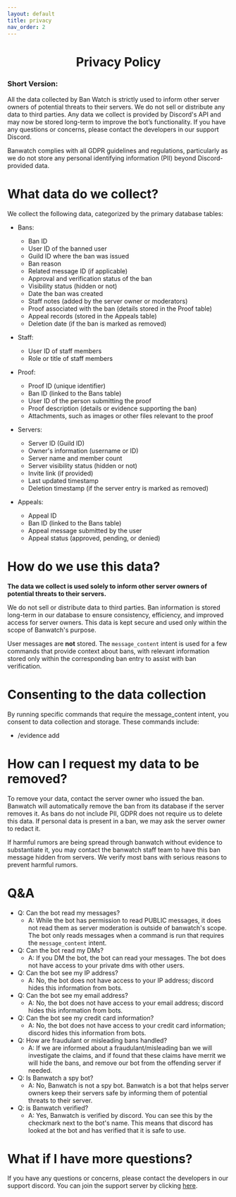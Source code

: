 ```yaml
---
layout: default
title: privacy
nav_order: 2
---
```


<h1 align="center">Privacy Policy</h1>

### Short Version:

All the data collected by Ban Watch is strictly used to inform other server owners of potential threats to their
servers. We do not sell or distribute any data to third parties. Any data we collect is provided by Discord's API and
may now be stored long-term to improve the bot’s functionality. If you have any questions or concerns, please contact
the developers in our support Discord.

Banwatch complies with all GDPR guidelines and regulations, particularly as we do not store any personal identifying
information (PII) beyond Discord-provided data.

# What data do we collect?

We collect the following data, categorized by the primary database tables:

* Bans:
    * Ban ID
    * User ID of the banned user
    * Guild ID where the ban was issued
    * Ban reason
    * Related message ID (if applicable)
    * Approval and verification status of the ban
    * Visibility status (hidden or not)
    * Date the ban was created
    * Staff notes (added by the server owner or moderators)
    * Proof associated with the ban (details stored in the Proof table)
    * Appeal records (stored in the Appeals table)
    * Deletion date (if the ban is marked as removed)

* Staff:
    * User ID of staff members
    * Role or title of staff members

* Proof:
    * Proof ID (unique identifier)
    * Ban ID (linked to the Bans table)
    * User ID of the person submitting the proof
    * Proof description (details or evidence supporting the ban)
    * Attachments, such as images or other files relevant to the proof

* Servers:
    * Server ID (Guild ID)
    * Owner's information (username or ID)
    * Server name and member count
    * Server visibility status (hidden or not)
    * Invite link (if provided)
    * Last updated timestamp
    * Deletion timestamp (if the server entry is marked as removed)

* Appeals:
    * Appeal ID
    * Ban ID (linked to the Bans table)
    * Appeal message submitted by the user
    * Appeal status (approved, pending, or denied)

# How do we use this data?

<b>The data we collect is used solely to inform other server owners of potential threats to their servers.</b>

We do not sell or distribute data to third parties. Ban information is stored long-term in our database to ensure consistency, efficiency, and improved access for server owners. This data is kept secure and used only within the scope of Banwatch's purpose.

User messages are <b>not</b> stored. The `message_content` intent is used for a few commands that provide context about bans, with relevant information stored only within the corresponding ban entry to assist with ban verification.

# Consenting to the data collection

By running specific commands that require the message_content intent, you consent to data collection and storage. These commands include:

- /evidence add

# How can I request my data to be removed?

To remove your data, contact the server owner who issued the ban. Banwatch will automatically remove the ban from its database if the server removes it. As bans do not include PII, GDPR does not require us to delete this data. If personal data is present in a ban, we may ask the server owner to redact it.

If harmful rumors are being spread through banwatch without evidence to substantiate it, you may contact the banwatch staff team to have this ban message hidden from servers. We verify most bans with serious reasons to prevent harmful rumors.

# Q&A

* Q: Can the bot read my messages?
  * A: While the bot has permission to read PUBLIC messages, it does not read them as server moderation is outside of
  banwatch's scope. The bot only reads messages when a command is run that requires the `message_content` intent.
* Q: Can the bot read my DMs?
  * A: If you DM the bot, the bot can read your messages. The bot does not have access to your private dms with other
    users.
* Q: Can the bot see my IP address?
  * A: No, the bot does not have access to your IP address; discord hides this information from bots.
* Q: Can the bot see my email address?
  * A: No, the bot does not have access to your email address; discord hides this information from bots.
* Q: Can the bot see my credit card information?
  * A: No, the bot does not have access to your credit card information; discord hides this information from bots.
* Q: How are fraudulant or misleading bans handled?
  * A: If we are informed about a fraudulant/misleading ban we will investigate the claims, and if found that these claims
    have merrit we will hide the bans, and remove our bot from the offending server if needed.
* Q: Is Banwatch a spy bot?
  * A: No, Banwatch is not a spy bot. Banwatch is a bot that helps server owners keep their servers safe by informing them
    of potential threats to their server.
* Q: is Banwatch verified?
  * A: Yes, Banwatch is verified by discord. You can see this by the checkmark next to the bot's name. This means that
    discord has looked at the bot and has verified that it is safe to use.

# What if I have more questions?

If you have any questions or concerns, please contact the developers in our support discord. You can join the support
server by clicking [here](https://discord.gg/q7Ukwe2FC2).

